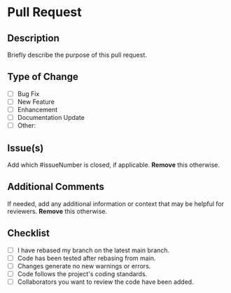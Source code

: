 # Pull Request

## Description
Briefly describe the purpose of this pull request.

## Type of Change
- [ ] Bug Fix
- [ ] New Feature
- [ ] Enhancement
- [ ] Documentation Update
- [ ] Other:

## Issue(s)
Add which #issueNumber is closed, if applicable. **Remove** this otherwise.

## Additional Comments
If needed, add any additional information or context that may be helpful for reviewers. **Remove** this otherwise.

## Checklist
- [ ] I have rebased my branch on the latest main branch.
- [ ] Code has been tested after rebasing from main.
- [ ] Changes generate no new warnings or errors.
- [ ] Code follows the project's coding standards.
- [ ] Collaborators you want to review the code have been added.
